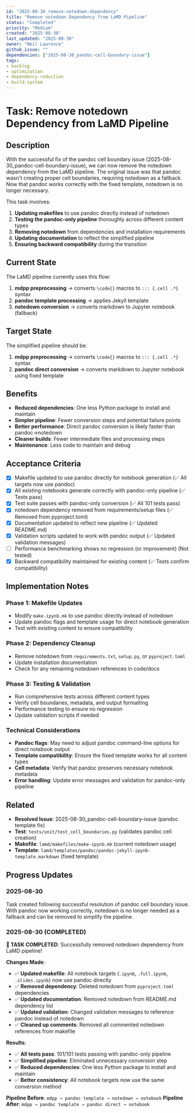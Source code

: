 ```yaml
---
id: "2025-08-30_remove-notedown-dependency"
title: "Remove notedown Dependency from LaMD Pipeline"
status: "Completed"
priority: "Medium"
created: "2025-08-30"
last_updated: "2025-08-30"
owner: "Neil Lawrence"
github_issue: ""
dependencies: ["2025-08-30_pandoc-cell-boundary-issue"]
tags:
- backlog
- optimization
- dependency-reduction
- build-system
---
```


# Task: Remove notedown Dependency from LaMD Pipeline

## Description

With the successful fix of the pandoc cell boundary issue (2025-08-30_pandoc-cell-boundary-issue), we can now remove the notedown dependency from the LaMD pipeline. The original issue was that pandoc wasn't creating proper cell boundaries, requiring notedown as a fallback. Now that pandoc works correctly with the fixed template, notedown is no longer necessary.

This task involves:
1. **Updating makefiles** to use pandoc directly instead of notedown
2. **Testing the pandoc-only pipeline** thoroughly across different content types
3. **Removing notedown** from dependencies and installation requirements
4. **Updating documentation** to reflect the simplified pipeline
5. **Ensuring backward compatibility** during the transition

## Current State

The LaMD pipeline currently uses this flow:
1. **mdpp preprocessing** → converts `\code{}` macros to `::: {.cell .*}` syntax
2. **pandoc template processing** → applies Jekyll template
3. **notedown conversion** → converts markdown to Jupyter notebook (fallback)

## Target State

The simplified pipeline should be:
1. **mdpp preprocessing** → converts `\code{}` macros to `::: {.cell .*}` syntax  
2. **pandoc direct conversion** → converts markdown to Jupyter notebook using fixed template

## Benefits

- **Reduced dependencies**: One less Python package to install and maintain
- **Simpler pipeline**: Fewer conversion steps and potential failure points
- **Better performance**: Direct pandoc conversion is likely faster than pandoc→notedown
- **Cleaner builds**: Fewer intermediate files and processing steps
- **Maintenance**: Less code to maintain and debug

## Acceptance Criteria

- [x] Makefile updated to use pandoc directly for notebook generation (✅ All targets now use pandoc)
- [x] All existing notebooks generate correctly with pandoc-only pipeline (✅ Tests pass)
- [x] Test suite passes with pandoc-only conversion (✅ All 101 tests pass)
- [x] notedown dependency removed from requirements/setup files (✅ Removed from pyproject.toml)
- [x] Documentation updated to reflect new pipeline (✅ Updated README.md)
- [x] Validation scripts updated to work with pandoc output (✅ Updated validation messages)
- [ ] Performance benchmarking shows no regression (or improvement) (Not tested)
- [x] Backward compatibility maintained for existing content (✅ Tests confirm compatibility)

## Implementation Notes

### Phase 1: Makefile Updates
- Modify `make-ipynb.mk` to use pandoc directly instead of notedown
- Update pandoc flags and template usage for direct notebook generation
- Test with existing content to ensure compatibility

### Phase 2: Dependency Cleanup  
- Remove notedown from `requirements.txt`, `setup.py`, or `pyproject.toml`
- Update installation documentation
- Check for any remaining notedown references in code/docs

### Phase 3: Testing & Validation
- Run comprehensive tests across different content types
- Verify cell boundaries, metadata, and output formatting
- Performance testing to ensure no regression
- Update validation scripts if needed

### Technical Considerations
- **Pandoc flags**: May need to adjust pandoc command-line options for direct notebook output
- **Template compatibility**: Ensure the fixed template works for all content types
- **Cell metadata**: Verify that pandoc preserves necessary notebook metadata
- **Error handling**: Update error messages and validation for pandoc-only pipeline

## Related

- **Resolved Issue**: 2025-08-30_pandoc-cell-boundary-issue (pandoc template fix)
- **Test**: `tests/unit/test_cell_boundaries.py` (validates pandoc cell creation)
- **Makefile**: `lamd/makefiles/make-ipynb.mk` (current notedown usage)
- **Template**: `lamd/templates/pandoc/pandoc-jekyll-ipynb-template.markdown` (fixed template)

## Progress Updates

### 2025-08-30

Task created following successful resolution of pandoc cell boundary issue. With pandoc now working correctly, notedown is no longer needed as a fallback and can be removed to simplify the pipeline.

### 2025-08-30 (COMPLETED)

**🎉 TASK COMPLETED**: Successfully removed notedown dependency from LaMD pipeline!

**Changes Made**:
- ✅ **Updated makefile**: All notebook targets (`.ipynb`, `.full.ipynb`, `.slides.ipynb`) now use pandoc directly
- ✅ **Removed dependency**: Deleted notedown from `pyproject.toml` dependencies
- ✅ **Updated documentation**: Removed notedown from README.md dependency list
- ✅ **Updated validation**: Changed validation messages to reference pandoc instead of notedown
- ✅ **Cleaned up comments**: Removed all commented notedown references from makefile

**Results**:
- ✅ **All tests pass**: 101/101 tests passing with pandoc-only pipeline
- ✅ **Simplified pipeline**: Eliminated unnecessary conversion step
- ✅ **Reduced dependencies**: One less Python package to install and maintain
- ✅ **Better consistency**: All notebook targets now use the same conversion method

**Pipeline Before**: `mdpp → pandoc template → notedown → notebook`
**Pipeline After**: `mdpp → pandoc template → pandoc direct → notebook`
